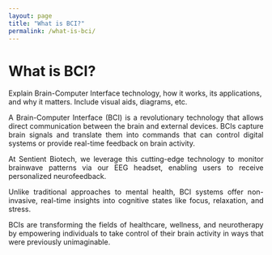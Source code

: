 ```yaml
---
layout: page
title: "What is BCI?"
permalink: /what-is-bci/
---
```


# What is BCI?
Explain Brain-Computer Interface technology, how it works, its applications, and why it matters. Include visual aids, diagrams, etc.



<div align="justify">

A Brain-Computer Interface (BCI) is a revolutionary technology that allows direct communication between the brain and external devices. 
BCIs capture brain signals and translate them into commands that can control digital systems or provide real-time feedback on brain activity. 

At Sentient Biotech, we leverage this cutting-edge technology to monitor brainwave patterns via our EEG headset, enabling users to receive personalized neurofeedback.

Unlike traditional approaches to mental health, BCI systems offer non-invasive, real-time insights into cognitive states like focus, relaxation, and stress. 

BCIs are transforming the fields of healthcare, wellness, and neurotherapy by empowering individuals to take control of their brain activity in ways that were previously unimaginable.

</div>
